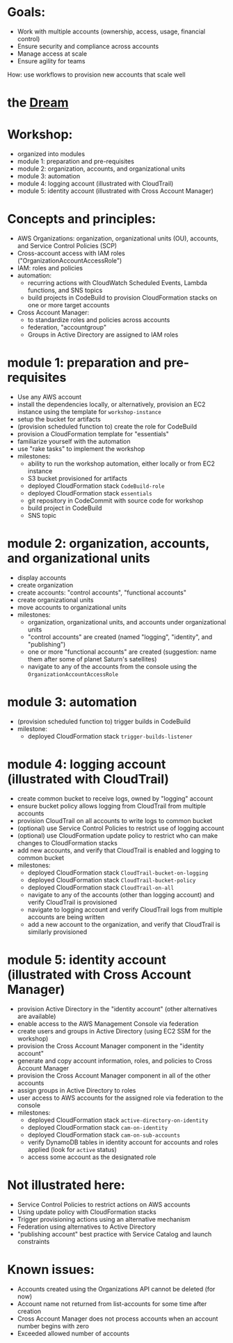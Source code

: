 Goals:
===

- Work with multiple accounts (ownership, access, usage, financial control)
- Ensure security and compliance across accounts
- Manage access at scale
- Ensure agility for teams 
 
How: use workflows to provision new accounts that scale well

the [Dream](dream.md)
===

Workshop:
===

- organized into modules
- module 1: preparation and pre-requisites
- module 2: organization, accounts, and organizational units
- module 3: automation
- module 4: logging account (illustrated with CloudTrail)
- module 5: identity account (illustrated with Cross Account Manager)
 
Concepts and principles:
===

- AWS Organizations: organization, organizational units (OU), accounts, and Service Control Policies (SCP)
- Cross-account access with IAM roles ("OrganizationAccountAccessRole")
- IAM: roles and policies
- automation: 
  - recurring actions with CloudWatch Scheduled Events, Lambda functions, and SNS topics 
  - build projects in CodeBuild to provision CloudFormation stacks on one or more target accounts
- Cross Account Manager: 
  - to standardize roles and policies across accounts
  - federation, "accountgroup"
  - Groups in Active Directory are assigned to IAM roles

module 1: preparation and pre-requisites
===

- Use any AWS account
- install the dependencies locally, or alternatively, provision an EC2 instance using the template for ```workshop-instance```
- setup the bucket for artifacts
- (provision scheduled function to) create the role for CodeBuild
- provision a CloudFormation template for "essentials"
- familiarize yourself with the automation
- use "rake tasks" to implement the workshop
- milestones: 
  - ability to run the workshop automation, either locally or from EC2 instance
  - S3 bucket provisioned for artifacts 
  - deployed CloudFormation stack ```CodeBuild-role```
  - deployed CloudFormation stack ```essentials```
  - git repository in CodeCommit with source code for workshop
  - build project in CodeBuild
  - SNS topic

module 2: organization, accounts, and organizational units
===

- display accounts
- create organization
- create accounts: "control accounts", "functional accounts"
- create organizational units
- move accounts to organizational units
- milestones:
  - organization, organizational units, and accounts under organizational units
  - "control accounts" are created (named "logging", "identity", and "publishing")
  - one or more "functional accounts" are created (suggestion: name them after some of planet Saturn's satellites)
  - navigate to any of the accounts from the console using the ```OrganizationAccountAccessRole```

module 3: automation
===

- (provision scheduled function to) trigger builds in CodeBuild
- milestone:
  - deployed CloudFormation stack ```trigger-builds-listener```

module 4: logging account (illustrated with CloudTrail)
===

- create common bucket to receive logs, owned by "logging" account
- ensure bucket policy allows logging from CloudTrail from multiple accounts
- provision CloudTrail on all accounts to write logs to common bucket
- (optional) use Service Control Policies to restrict use of logging account
- (optional) use CloudFormation update policy to restrict who can make changes to CloudFormation stacks
- add new accounts, and verify that CloudTrail is enabled and logging to common bucket
- milestones:
  - deployed CloudFormation stack ```CloudTrail-bucket-on-logging```
  - deployed CloudFormation stack ```CloudTrail-bucket-policy```
  - deployed CloudFormation stack ```CloudTrail-on-all```
  - navigate to any of the accounts (other than logging account) and verify CloudTrail is provisioned
  - navigate to logging account and verify CloudTrail logs from multiple accounts are being written
  - add a new account to the organization, and verify that CloudTrail is similarly provisioned


module 5: identity account (illustrated with Cross Account Manager)
===

- provision Active Directory in the "identity account" (other alternatives are available)
- enable access to the AWS Management Console via federation
- create users and groups in Active Directory (using EC2 SSM for the workshop)
- provision the Cross Account Manager component in the "identity account"
- generate and copy account information, roles, and policies to Cross Account Manager
- provision the Cross Account Manager component in all of the other accounts
- assign groups in Active Directory to roles
- user access to AWS accounts for the assigned role via federation to the console
- milestones:
  - deployed CloudFormation stack ```active-directory-on-identity```
  - deployed CloudFormation stack ```cam-on-identity```
  - deployed CloudFormation stack ```cam-on-sub-accounts```
  - verify DynamoDB tables in identity account for accounts and roles applied (look for ```active``` status)
  - access some account as the designated role

Not illustrated here:
=== 
 
- Service Control Policies to restrict actions on AWS accounts
- Using update policy with CloudFormation stacks 
- Trigger provisioning actions using an alternative mechanism
- Federation using alternatives to Active Directory
- "publishing account" best practice with Service Catalog and launch constraints

Known issues:
===

- Accounts created using the Organizations API cannot be deleted (for now)
- Account name not returned from list-accounts for some time after creation
- Cross Account Manager does not process accounts when an account number begins with zero
- Exceeded allowed number of accounts
